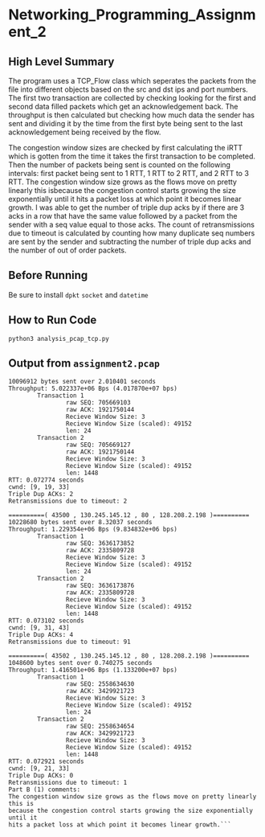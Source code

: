 # Networking_Programming_Assignment_2

## High Level Summary ##
The program uses a TCP_Flow class which seperates the packets from the file into different objects based on the src and dst ips and port numbers. The first two transaction are collected by checking looking for the first and second data filled packets which get an acknowledgement back. The throughput is then calculated but checking how much data the sender has sent and dividing it by the time from the first byte being sent to the last acknowledgement being received by the flow.

The congestion window sizes are checked by first calculating the iRTT which is gotten from the time it takes the first transaction to be completed. Then the number of packets being sent is counted on the following intervals: first packet being sent to 1 RTT, 1 RTT to 2 RTT, and 2 RTT to 3 RTT. The congestion window size grows as the flows move on pretty linearly this isbecause the congestion control starts growing the size exponentially until it hits a packet loss at which point it becomes linear growth. I was able to get the number of triple dup acks by if there are 3 acks in a row that have the same value followed by a packet from the sender with a seq value equal to those acks. The count of retransmissions due to timeout is calculated by counting how many duplicate seq numbers are sent by the sender and subtracting the number of triple dup acks and the number of out of order packets.

## Before Running ##
Be sure to install ```dpkt``` ```socket``` and ```datetime```

## How to Run Code ##
```python3 analysis_pcap_tcp.py```

## Output from ```assignment2.pcap``` ##
```==========( 43498 , 130.245.145.12 , 80 , 128.208.2.198 )==========
10096912 bytes sent over 2.010401 seconds
Throughput: 5.022337e+06 Bps (4.017870e+07 bps)
        Transaction 1
                raw SEQ: 705669103
                raw ACK: 1921750144
                Recieve Window Size: 3
                Recieve Window Size (scaled): 49152
                len: 24
        Transaction 2
                raw SEQ: 705669127
                raw ACK: 1921750144
                Recieve Window Size: 3
                Recieve Window Size (scaled): 49152
                len: 1448
RTT: 0.072774 seconds
cwnd: [9, 19, 33]
Triple Dup ACKs: 2
Retransmissions due to timeout: 2

==========( 43500 , 130.245.145.12 , 80 , 128.208.2.198 )==========
10228680 bytes sent over 8.32037 seconds
Throughput: 1.229354e+06 Bps (9.834832e+06 bps)
        Transaction 1
                raw SEQ: 3636173852
                raw ACK: 2335809728
                Recieve Window Size: 3
                Recieve Window Size (scaled): 49152
                len: 24
        Transaction 2
                raw SEQ: 3636173876
                raw ACK: 2335809728
                Recieve Window Size: 3
                Recieve Window Size (scaled): 49152
                len: 1448
RTT: 0.073102 seconds
cwnd: [9, 31, 43]
Triple Dup ACKs: 4
Retransmissions due to timeout: 91

==========( 43502 , 130.245.145.12 , 80 , 128.208.2.198 )==========
1048600 bytes sent over 0.740275 seconds
Throughput: 1.416501e+06 Bps (1.133200e+07 bps)
        Transaction 1
                raw SEQ: 2558634630
                raw ACK: 3429921723
                Recieve Window Size: 3
                Recieve Window Size (scaled): 49152
                len: 24
        Transaction 2
                raw SEQ: 2558634654
                raw ACK: 3429921723
                Recieve Window Size: 3
                Recieve Window Size (scaled): 49152
                len: 1448
RTT: 0.072921 seconds
cwnd: [9, 21, 33]
Triple Dup ACKs: 0
Retransmissions due to timeout: 1
Part B (1) comments:
The congestion window size grows as the flows move on pretty linearly this is
because the congestion control starts growing the size exponentially until it
hits a packet loss at which point it becomes linear growth.```
